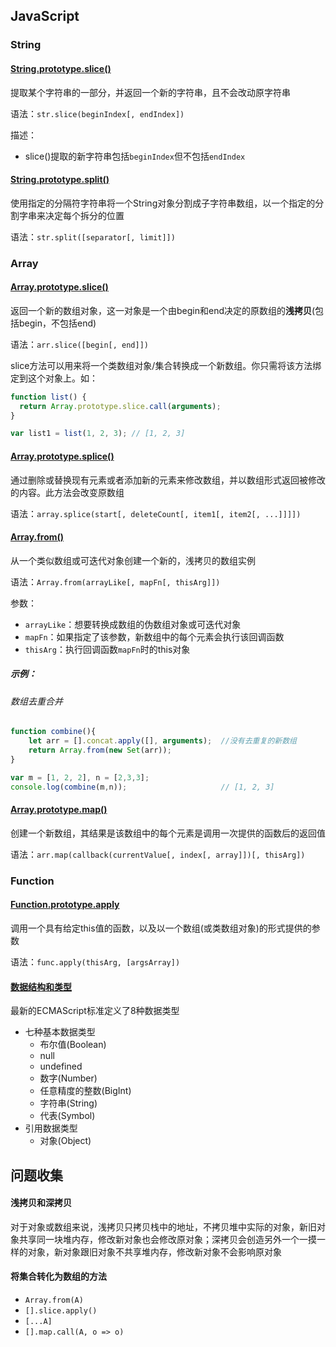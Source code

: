 ## JavaScript

### String

#### [String.prototype.slice()](https://developer.mozilla.org/zh-CN/docs/Web/JavaScript/Reference/Global_Objects/String/slice)

提取某个字符串的一部分，并返回一个新的字符串，且不会改动原字符串

语法：`str.slice(beginIndex[, endIndex])`

描述：

- slice()提取的新字符串包括`beginIndex`但不包括`endIndex`

#### [String.prototype.split()](https://developer.mozilla.org/zh-CN/docs/Web/JavaScript/Reference/Global_Objects/String/split)

使用指定的分隔符字符串将一个String对象分割成子字符串数组，以一个指定的分割字串来决定每个拆分的位置

语法：`str.split([separator[, limit]])`

### Array

#### [Array.prototype.slice()](https://developer.mozilla.org/zh-CN/docs/Web/JavaScript/Reference/Global_Objects/Array/slice)

返回一个新的数组对象，这一对象是一个由begin和end决定的原数组的**浅拷贝**(包括begin，不包括end)

语法：`arr.slice([begin[, end]])`

slice方法可以用来将一个类数组对象/集合转换成一个新数组。你只需将该方法绑定到这个对象上。如：

```javascript
function list() {
  return Array.prototype.slice.call(arguments);
}

var list1 = list(1, 2, 3); // [1, 2, 3]
```

#### [Array.prototype.splice()](https://developer.mozilla.org/zh-CN/docs/Web/JavaScript/Reference/Global_Objects/Array/splice)

通过删除或替换现有元素或者添加新的元素来修改数组，并以数组形式返回被修改的内容。此方法会改变原数组

语法：`array.splice(start[, deleteCount[, item1[, item2[, ...]]]])`

#### [Array.from()](https://developer.mozilla.org/zh-CN/docs/Web/JavaScript/Reference/Global_Objects/Array/from)

从一个类似数组或可迭代对象创建一个新的，浅拷贝的数组实例

语法：`Array.from(arrayLike[, mapFn[, thisArg]])`

参数：

- `arrayLike`：想要转换成数组的伪数组对象或可迭代对象
- `mapFn`：如果指定了该参数，新数组中的每个元素会执行该回调函数
- `thisArg`：执行回调函数`mapFn`时的this对象

##### 示例：

###### 数组去重合并

```javascript
function combine(){
    let arr = [].concat.apply([], arguments);  //没有去重复的新数组
    return Array.from(new Set(arr));
}

var m = [1, 2, 2], n = [2,3,3];
console.log(combine(m,n));                     // [1, 2, 3]
```

#### [Array.prototype.map()](https://developer.mozilla.org/zh-CN/docs/Web/JavaScript/Reference/Global_Objects/Array/map)

创建一个新数组，其结果是该数组中的每个元素是调用一次提供的函数后的返回值

语法：`arr.map(callback(currentValue[, index[, array]])[, thisArg])`

### Function

#### [Function.prototype.apply](https://developer.mozilla.org/zh-CN/docs/Web/JavaScript/Reference/Global_Objects/Function/apply)

调用一个具有给定this值的函数，以及以一个数组(或类数组对象)的形式提供的参数

语法：`func.apply(thisArg, [argsArray])`

#### [数据结构和类型](https://developer.mozilla.org/zh-CN/docs/Web/JavaScript/Guide/Grammar_and_types)

最新的ECMAScript标准定义了8种数据类型

- 七种基本数据类型
  - 布尔值(Boolean)
  - null
  - undefined
  - 数字(Number)
  - 任意精度的整数(BigInt)
  - 字符串(String)
  - 代表(Symbol)
- 引用数据类型
  - 对象(Object)

## 问题收集

#### 浅拷贝和深拷贝

对于对象或数组来说，浅拷贝只拷贝栈中的地址，不拷贝堆中实际的对象，新旧对象共享同一块堆内存，修改新对象也会修改原对象；深拷贝会创造另外一个一摸一样的对象，新对象跟旧对象不共享堆内存，修改新对象不会影响原对象

#### 将集合转化为数组的方法

- `Array.from(A)`
- `[].slice.apply()`
- `[...A]`
- `[].map.call(A, o => o)`

